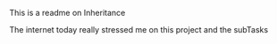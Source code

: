 This is a readme on Inheritance

The internet today really stressed me on this project and the subTasks

